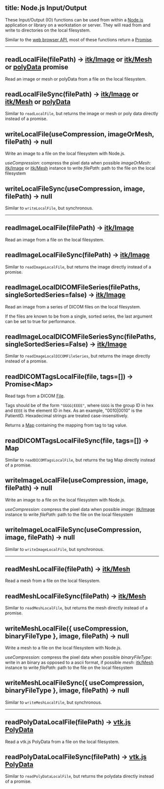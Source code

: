 title: Node.js Input/Output
---

These Input/Output (IO) functions can be used from within a [Node.js](https://nodejs.org/) application or library on a workstation or server. They will read from and write to directories on the local filesystem.

Similar to the [web browser API](./browser_io.html), most of these functions return a [Promise](https://developer.mozilla.org/en-US/docs/Web/JavaScript/Reference/Global_Objects/Promise).

---

## readLocalFile(filePath) -> [itk/Image](./Image.html) or [itk/Mesh](./Mesh.html) or [polyData](https://insightsoftwareconsortium.github.io/itk-js/docs/polydata_formats.html) promise

Read an image or mesh or polyData from a file on the local filesystem.

## readLocalFileSync(filePath) -> [itk/Image](./Image.html) or [itk/Mesh](./Mesh.html) or  [polyData](https://insightsoftwareconsortium.github.io/itk-js/docs/polydata_formats.html)

Similar to `readLocalFile`, but returns the image or mesh or poly data directly instead of a promise.

## writeLocalFile(useCompression, imageOrMesh, filePath) -> null

Write an image to a file on the local filesystem with Node.js.

*useCompression*: compress the pixel data when possible
*imageOrMesh*:    [itk/Image](./Image.html) or [itk/Mesh](./Mesh.html) instance to write
*filePath*:       path to the file on the local filesystem

## writeLocalFileSync(useCompression, image, filePath) -> null

Similar to `writeLocalFile`, but synchronous.

---

## readImageLocalFile(filePath) -> [itk/Image](./Image.html)

Read an image from a file on the local filesystem.

## readImageLocalFileSync(filePath) -> [itk/Image](./Image.html)

Similar to `readImageLocalFile`, but returns the image directly instead of a promise.

## readImageLocalDICOMFileSeries(filePaths, singleSortedSeries=false) -> [itk/Image](./Image.html)

Read an image from a series of DICOM files on the local filesystem.

If the files are known to be from a single, sorted series, the last argument can be set to true for performance.


## readImageLocalDICOMFileSeriesSync(filePaths, singleSortedSeries=False) -> [itk/Image](./Image.html)

Similar to `readImageLocalDICOMFileSeries`, but returns the image directly instead of a promise.

## readDICOMTagsLocalFile(file, tags=[]) -> Promise&lt;Map&gt;

Read tags from a DICOM [File](https://developer.mozilla.org/en-US/docs/Web/API/File).

Tags should be of the form `"GGGG|EEEE"`, where `GGGG` is the group ID in hex and `EEEE` is the element ID in hex. As an example, "0010|0010" is the PatientID.
Hexadecimal strings are treated case-insensitively.

Returns a [Map](https://developer.mozilla.org/en-US/docs/Web/JavaScript/Reference/Global_Objects/Map) containing the mapping from tag to tag value.

## readDICOMTagsLocalFileSync(file, tags=[]) -> Map

Similar to `readDICOMTagsLocalFile`, but returns the tag Map directly instead of a promise.

## writeImageLocalFile(useCompression, image, filePath) -> null

Write an image to a file on the local filesystem with Node.js.

*useCompression*: compress the pixel data when possible
*image*:          [itk/Image](./Image.html) instance to write
*filePath*:       path to the file on the local filesystem

## writeImageLocalFileSync(useCompression, image, filePath) -> null

Similar to `writeImageLocalFile`, but synchronous.

---

## readMeshLocalFile(filePath) -> [itk/Mesh](./Mesh.html)

Read a mesh from a file on the local filesystem.

## readMeshLocalFileSync(filePath) -> [itk/Mesh](./Mesh.html)

Similar to `readMeshLocalFile`, but returns the mesh directly instead of a promise.

## writeMeshLocalFile({ useCompression, binaryFileType }, image, filePath) -> null

Write a mesh to a file on the local filesystem with Node.js.

*useCompression*: compress the pixel data when possible
*binaryFileType*: write in an binary as opposed to a ascii format, if possible
*mesh*:           [itk/Mesh](./Mesh.html) instance to write
*filePath*:       path to the file on the local filesystem

## writeMeshLocalFileSync({ useCompression, binaryFileType }, image, filePath) -> null

Similar to `writeMeshLocalFile`, but synchronous.

---

## readPolyDataLocalFile(filePath) -> [vtk.js PolyData](https://kitware.github.io/vtk-js/docs/structures_PolyData.html)

Read a vtk.js PolyData from a file on the local filesystem.

## readPolyDataLocalFileSync(filePath) -> [vtk.js PolyData](https://kitware.github.io/vtk-js/docs/structures_PolyData.html)

Similar to `readPolyDataLocalFile`, but returns the polydata directly instead of a promise.

